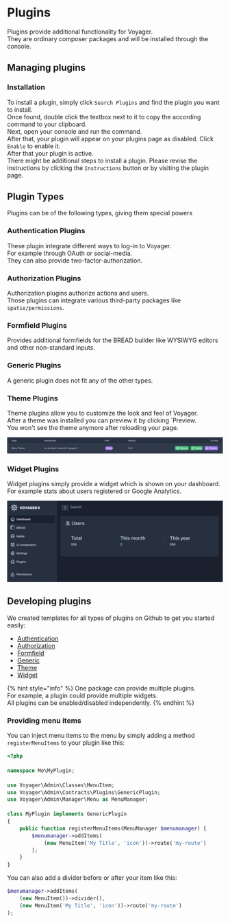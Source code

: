# Plugins
 
Plugins provide additional functionality for Voyager.  
They are ordinary composer packages and will be installed through the console.  

## Managing plugins

### Installation

To install a plugin, simply click `Search Plugins` and find the plugin you want to install.  
Once found, double click the textbox next to it to copy the according command to your clipboard.  
Next, open your console and run the command.  
After that, your plugin will appear on your plugins page as disabled. Click `Enable` to enable it.  
After that your plugin is active.  
There might be additional steps to install a plugin. Please revise the instructions by clicking the `Instructions` button or by visiting the plugin page.

## Plugin Types

Plugins can be of the following types, giving them special powers

### Authentication Plugins

These plugin integrate different ways to log-in to Voyager.  
For example through OAuth or social-media.  
They can also provide two-factor-authorization.

### Authorization Plugins

Authorization plugins authorize actions and users.  
Those plugins can integrate various third-party packages like `spatie/permissions`.

### Formfield Plugins

Provides additional formfields for the BREAD builder like WYSIWYG editors and other non-standard inputs.

### Generic Plugins

A generic plugin does not fit any of the other types.

### Theme Plugins

Theme plugins allow you to customize the look and feel of Voyager.  
After a theme was installed you can preview it by clicking `Preview.  
You won't see the theme anymore after reloading your page.

![](./.gitbook/assets/plugins/theme-preview.png) 

### Widget Plugins

Widget plugins simply provide a widget which is shown on your dashboard.  
For example stats about users registered or Google Analytics.

![](./.gitbook/assets/plugins/widget.png) 

## Developing plugins

We created templates for all types of plugins on Github to get you started easily:
- [Authentication](#)
- [Authorization](#)
- [Formfield](#)
- [Generic](#)
- [Theme](https://github.com/voyager-admin/theme-boilerplate)
- [Widget](https://github.com/voyager-admin/widget-boilerplate)

{% hint style="info" %}
One package can provide multiple plugins.  
For example, a plugin could provide multiple widgets.  
All plugins can be enabled/disabled independently.
{% endhint %}

### Providing menu items

You can inject menu items to the menu by simply adding a method `registerMenuItems` to your plugin like this:

```php
<?php

namespace Me\MyPlugin;

use Voyager\Admin\Classes\MenuItem;
use Voyager\Admin\Contracts\Plugins\GenericPlugin;
use Voyager\Admin\Manager\Menu as MenuManager;

class MyPlugin implements GenericPlugin
{
    public function registerMenuItems(MenuManager $menumanager) {
        $menumanager->addItems(
            (new MenuItem('My Title', 'icon'))->route('my-route')
        );
    }
}
```

You can also add a divider before or after your item like this:

```php
$menumanager->addItems(
    (new MenuItem())->divider(),
    (new MenuItem('My Title', 'icon'))->route('my-route')
);
```